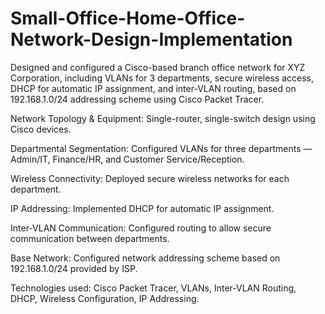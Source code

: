 # Small-Office-Home-Office-Network-Design-Implementation
Designed and configured a Cisco-based branch office network for XYZ Corporation, including VLANs for 3 departments, secure wireless access, DHCP for automatic IP assignment, and inter-VLAN routing, based on 192.168.1.0/24 addressing scheme using Cisco Packet Tracer.

Network Topology & Equipment: Single-router, single-switch design using Cisco devices.

Departmental Segmentation: Configured VLANs for three departments — Admin/IT, Finance/HR, and Customer Service/Reception.

Wireless Connectivity: Deployed secure wireless networks for each department.

IP Addressing: Implemented DHCP for automatic IP assignment.

Inter-VLAN Communication: Configured routing to allow secure communication between departments.

Base Network: Configured network addressing scheme based on 192.168.1.0/24 provided by ISP.

Technologies used: Cisco Packet Tracer, VLANs, Inter-VLAN Routing, DHCP, Wireless Configuration, IP Addressing.
